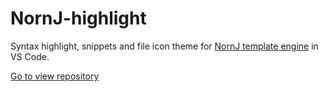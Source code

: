 # NornJ-highlight

Syntax highlight, snippets and file icon theme for [NornJ template engine](https://github.com/joe-sky/nornj) in VS Code.

[Go to view repository](https://github.com/joe-sky/nornj-highlight)